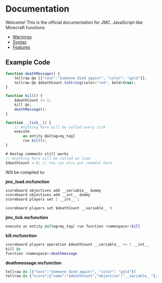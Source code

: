 # Documentation

Welcome! This is the official documentation for JMC.
JavaScript-like Minecraft functions

- [Warnings](warnings.md)
- [Syntax](syntax.md)
- [Features](features.md)

## Example Code

```JavaScript
function deathMessage() {
    tellraw @a [{"text":"Someone died again!", "color": "gold"}];
    tellraw @a $deathCount.toString(color="red", bold=true);
}

function kill() {
    $deathCount += 1;
    kill @s;
    deathMessage();
}

function __tick__() {
    // Anything here will be called every tick
    execute
        as entity @a[tag=my_tag]
        run kill();
}

# Hastag comments still works
// Anything here will be called on load
$deathCount = 0; // You can also put comment here
```

Will be compiled to:

**jmc_load.mcfunction**

```elixir
scoreboard objectives add __variable__ dummy
scoreboard objectives add __int__ dummy
scoreboard players set 1 __int__ 1

scoreboard players set $deathCount __variable__ 0
```

**jmc_tick.mcfunction**

```elixir
execute as entity @a[tag=my_tag] run function <namespace>:kill
```

**kill.mcfunction**

```elixir
scoreboard players operation $deathCount __variable__ += 1 __int__
kill @s
function <namespace>:deathmessage
```

**deathmessage.mcfunction**

```elixir
tellraw @a [{"text":"Someone died again!", "color": "gold"}]
tellraw @a {"score":{"name":"$deathCount","objective":"__variable__"}, "color":"red", "bold":"true"}
```
